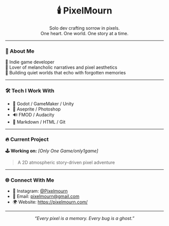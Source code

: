 <h1 align="center">🕯️ PixelMourn</h1>
<p align="center">
  Solo dev crafting sorrow in pixels.<br>
  One heart. One world. One story at a time.
</p>

---

### 👾 About Me

🔸 Indie game developer  
🔸 Lover of melancholic narratives and pixel aesthetics  
🔸 Building quiet worlds that echo with forgotten memories

---

### 🛠 Tech I Work With

- 🧱 Godot / GameMaker / Unity
- 🎨 Aseprite / Photoshop
- 🔊 FMOD / Audacity
- 🧠 Markdown / HTML / Git

---

### 🔥 Current Project

**🕹 Working on:** *[Only One Game/only1game]*  
> A 2D atmospheric story-driven pixel adventure

---

### 🌐 Connect With Me

- 📸 Instagram: [@Pixelmourn](https://instagram.com/pixelmourn)
- 📧 Email: pixelmourn@gmail.com
- 🌍 Website: https://pixelmourn.com/

---

<p align="center">
  <em>“Every pixel is a memory. Every bug is a ghost.”</em>
</p>
<!--
**pixelmourn/pixelmourn** is a ✨ _special_ ✨ repository because its `README.md` (this file) appears on your GitHub profile.

- 🔭 I’m currently working on "Only One Game" : it is a game name.
- 🌱 I’m currently learning to polish before publishing the final product.
- 👯 I’m looking to collaborate on gamers across the globe in order to connect and become one.
